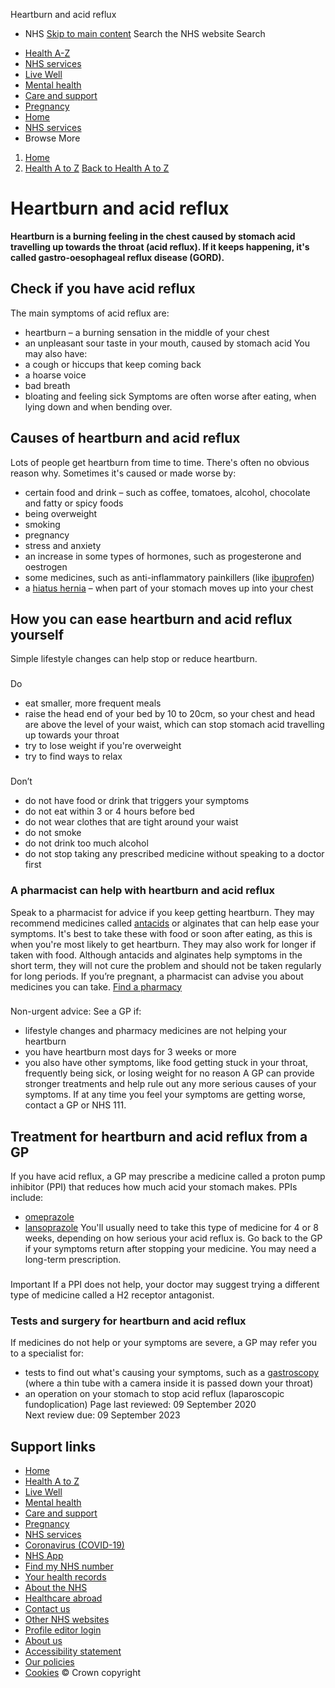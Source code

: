 
Heartburn and acid reflux
 - NHS
[Skip to main content](#maincontent)
Search the NHS website
Search
* [Health A-Z](/conditions/)
* [NHS services](/nhs-services/)
* [Live Well](/live-well/)
* [Mental health](/mental-health/)
* [Care and support](/conditions/social-care-and-support-guide/)
* [Pregnancy](/pregnancy/)
* [Home](/)
* [NHS services](/nhs-services/)
* Browse
 More
1. [Home](/)
2. [Health A to Z](/conditions/)
[Back to 
 Health A to Z](/conditions/) 
# Heartburn and acid reflux
**Heartburn is a burning feeling in the chest caused by stomach acid travelling up towards the throat (acid reflux). If it keeps happening, it's called gastro-oesophageal reflux disease (GORD).**
## Check if you have acid reflux
The main symptoms of acid reflux are:
* heartburn – a burning sensation in the middle of your chest
* an unpleasant sour taste in your mouth, caused by stomach acid
You may also have:
* a cough or hiccups that keep coming back
* a hoarse voice
* bad breath
* bloating and feeling sick
Symptoms are often worse after eating, when lying down and when bending over.
## Causes of heartburn and acid reflux
Lots of people get heartburn from time to time. There's often no obvious reason why.
Sometimes it's caused or made worse by:
* certain food and drink – such as coffee, tomatoes, alcohol, chocolate and fatty or spicy foods
* being overweight
* smoking
* pregnancy
* stress and anxiety
* an increase in some types of hormones, such as progesterone and oestrogen
* some medicines, such as anti-inflammatory painkillers (like [ibuprofen](/medicines/ibuprofen-for-adults/))
* a [hiatus hernia](/conditions/hiatus-hernia/) – when part of your stomach moves up into your chest
## How you can ease heartburn and acid reflux yourself
Simple lifestyle changes can help stop or reduce heartburn.
### 
 Do
* eat smaller, more frequent meals
* raise the head end of your bed by 10 to 20cm, so your chest and head are above the level of your waist, which can stop stomach acid travelling up towards your throat
* try to lose weight if you're overweight
* try to find ways to relax
### 
 Don’t
* do not have food or drink that triggers your symptoms
* do not eat within 3 or 4 hours before bed
* do not wear clothes that are tight around your waist
* do not smoke
* do not drink too much alcohol
* do not stop taking any prescribed medicine without speaking to a doctor first
### A pharmacist can help with heartburn and acid reflux
Speak to a pharmacist for advice if you keep getting heartburn.
They may recommend medicines called [antacids](/conditions/antacids/) or alginates that can help ease your symptoms.
It's best to take these with food or soon after eating, as this is when you're most likely to get heartburn. They may also work for longer if taken with food.
Although antacids and alginates help symptoms in the short term, they will not cure the problem and should not be taken regularly for long periods.
If you’re pregnant, a pharmacist can advise you about medicines you can take.
[Find a pharmacy](https://www.nhs.uk/service-search/find-a-pharmacy/)
### 
Non-urgent advice: See a GP if:
* lifestyle changes and pharmacy medicines are not helping your heartburn
* you have heartburn most days for 3 weeks or more
* you also have other symptoms, like food getting stuck in your throat, frequently being sick, or losing weight for no reason
A GP can provide stronger treatments and help rule out any more serious causes of your symptoms.
If at any time you feel your symptoms are getting worse, contact a GP or NHS 111.
## Treatment for heartburn and acid reflux from a GP
If you have acid reflux, a GP may prescribe a medicine called a proton pump inhibitor (PPI) that reduces how much acid your stomach makes.
PPIs include:
* [omeprazole](/medicines/omeprazole/)
* [lansoprazole](/medicines/lansoprazole/)
You'll usually need to take this type of medicine for 4 or 8 weeks, depending on how serious your acid reflux is.
Go back to the GP if your symptoms return after stopping your medicine. You may need a long-term prescription.
### 
 
 Important
If a PPI does not help, your doctor may suggest trying a different type of medicine called a H2 receptor antagonist.
### Tests and surgery for heartburn and acid reflux
If medicines do not help or your symptoms are severe, a GP may refer you to a specialist for:
* tests to find out what's causing your symptoms, such as a [gastroscopy](/conditions/gastroscopy/) (where a thin tube with a camera inside it is passed down your throat)
* an operation on your stomach to stop acid reflux (laparoscopic fundoplication)
 Page last reviewed: 09 September 2020  
 Next review due: 09 September 2023
 
## Support links
* [Home](/)
* [Health A to Z](/conditions/)
* [Live Well](/live-well/)
* [Mental health](/mental-health/)
* [Care and support](/conditions/social-care-and-support-guide/)
* [Pregnancy](/pregnancy/)
* [NHS services](/nhs-services/)
* [Coronavirus (COVID-19)](/conditions/coronavirus-covid-19/)
* [NHS App](/nhs-app/)
* [Find my NHS number](/nhs-services/online-services/find-nhs-number/)
* [Your health records](/using-the-nhs/about-the-nhs/your-health-records/)
* [About the NHS](/using-the-nhs/about-the-nhs/)
* [Healthcare abroad](/using-the-nhs/healthcare-abroad/apply-for-a-free-uk-global-health-insurance-card-ghic/)
* [Contact us](/contact-us/)
* [Other NHS websites](/nhs-sites/)
* [Profile editor login](/our-policies/profile-editor-login/)
* [About us](/about-us/)
* [Accessibility statement](/accessibility-statement/)
* [Our policies](/our-policies/)
* [Cookies](/our-policies/cookies-policy/)
© Crown copyright
